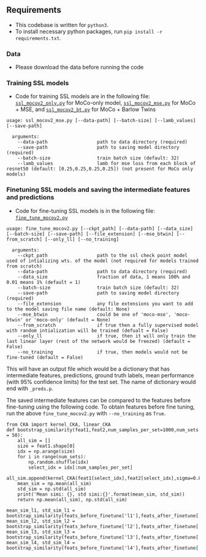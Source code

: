## Requirements
- This codebase is written for `python3`.
- To install necessary python packages, run `pip install -r requirements.txt`.

### Data
- Please download the data before running the code

### Training SSL models
- Code for training SSL models are in the following file: [`ssl_mocov2_only.py`](./ssl_mocov2_only.py) for MoCo-only model, [`ssl_mocov2_mse.py`](./ssl_mocov2_mse.py) for MoCo + MSE, and [`ssl_mocov2_bt.py`](./ssl_mocov2_bt.py) for MoCo + Barlow Twins
```
usage: ssl_mocov2_mse.py [--data-path] [--batch-size] [--lamb_values] [--save-path]

  arguments:
    --data-path                  path to data directory (required)
    --save-path                  path to saving model directory (required)
    --batch-size                 train batch size (default: 32)
    --lamb_values                lamb for mse loss from each block of resnet50 (default: [0.25,0.25,0.25,0.25]) (not present for MoCo only models)
```

### Finetuning SSL models and saving the intermediate features and predictions
- Code for fine-tuning SSL models is in the following file: [`fine_tune_mocov2.py`](./fine_tune_mocov2.py)
```
usage: fine_tune_mocov2.py [--ckpt_path] [--data-path] [--data_size] [--batch-size] [--save-path] [--file_extension] [--mse_btwin] [--from_scratch] [--only_ll] [--no_training]

  arguments:
    --ckpt_path                  path to the ssl check point model used of intializing wts. of the model (not required for models trained from scratch)
    --data-path                  path to data directory (required)
    --data_size                  fraction of data, 1 means 100% and 0.01 means 1% (default = 1)
    --batch-size                 train batch size (default: 32)
    --save-path                  path to saving model directory (required)
    --file_extension             any file extensions you want to add to the model saving file name (default: None)
    --mse_btwin                  could be one of 'moco-mse', 'moco-btwin' or 'moco-only' (default = None)
    --from_scratch               if true then a fully supervised model with random intialization will be trained (defualt = False)
    --only_ll                    if true, then it will only train the last linear layer (rest of the network would be freezed) (default = False)
    --no_training                if true, then models would not be fine-tuned (default = False)
```
This will have an output file which would be a dictionary that has intermediate features, predictions, ground truth labels, mean performance (with 95% confidence limits) for the test set. The name of dictionary would end with `_preds.p`.

The saved intermediate features can be compared to the features before fine-tuning using the following code. To obtain features before fine tuning, run the above `fine_tune_mocov2.py` with `--no_training` as `True`.

```
from CKA import kernel_CKA, linear_CKA
def bootstrap_similarity(feat1,feat2,num_samples_per_set=1000,num_sets = 50):
    all_sim = []
    size = feat1.shape[0]
    idx = np.arange(size) 
    for i in range(num_sets):
        np.random.shuffle(idx)
        select_idx = idx[:num_samples_per_set]
        all_sim.append(kernel_CKA(feat1[select_idx],feat2[select_idx],sigma=0.8))
    mean_sim = np.mean(all_sim)
    std_sim = np.std(all_sim)
    print('Mean simi: {}, std simi:{}'.format(mean_sim, std_sim))
    return np.mean(all_sim), np.std(all_sim)

mean_sim_l1, std_sim_l1 = bootstrap_similarity(feats_before_finetune['l1'],feats_after_finetune['l1'])
mean_sim_l2, std_sim_l2 = bootstrap_similarity(feats_before_finetune['l2'],feats_after_finetune['l2'])
mean_sim_l3, std_sim_l3 = bootstrap_similarity(feats_before_finetune['l3'],feats_after_finetune['l3'])
mean_sim_l4, std_sim_l4 = bootstrap_similarity(feats_before_finetune['l4'],feats_after_finetune['l4'])
```
